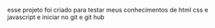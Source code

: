 esse projeto foi criado para testar meus conhecimentos de html css e javascript
e iniciar no git e git hub
